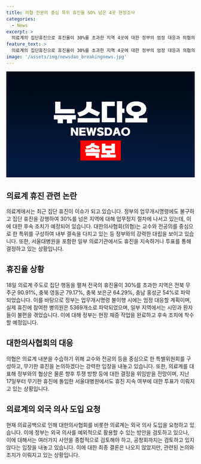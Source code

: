 ```yaml
---
title: 의협 전문의 중심 특위 휴진율 50% 넘은 4곳 현장조사
categories:
  - News
excerpt: >
  의료계의 집단휴진으로 휴진율이 30%를 초과한 지역 4곳에 대한 정부의 엄정 대응과 의협의 교수와 전공의 중심 특위 구성 등이 진행 중이다. 서울대병원 교수들의 투표 결과에 따라 의료계의 무기한 휴진 추진도 영향을 받을 전망이며, 정부는 외국 의사 도입 등 환자단체의 요구에 대해 신중한 입장이라고 밝혔다. 의협이 의료계 내분을 수습하기 위해 특별위원회를 구성하기로 하고, 대한의사협회는 무기한 휴진을 논의할 예정이다. 또한 외국 의사 도입 등의 과감한 의료 개혁 방안을 검토 중이다.
feature_text: >
  의료계의 집단휴진으로 휴진율이 30%를 초과한 지역 4곳에 대한 정부의 엄정 대응과 의협의 교수와 전공의 중심 특위 구성 등이 진행 중이다. 서울대병원 교수들의 투표 결과에 따라 의료계의 무기한 휴진 추진도 영향을 받을 전망이며, 정부는 외국 의사 도입 등 환자단체의 요구에 대해 신중한 입장이라고 밝혔다. 의협이 의료계 내분을 수습하기 위해 특별위원회를 구성하기로 하고, 대한의사협회는 무기한 휴진을 논의할 예정이다. 또한 외국 의사 도입 등의 과감한 의료 개혁 방안을 검토 중이다.
image: '/assets/img/newsdao_breakingnews.jpg'
---
```


<p><img src="/assets/img/newsdao_breakingnews.jpg" alt="koreaapp 속보" /></p>

<h2 data-ke-size="size26">의료계 휴진 관련 논란</h2>

<p data-ke-size="size16">의료계에서는 최근 집단 휴진이 이슈가 되고 있습니다. 정부의 업무개시명령에도 불구하고 집단 휴진을 강행하여 30%를 넘은 지역에 대해 업무정지 절차에 나서고 있는데, 이에 대한 후속 조치가 예정되어 있습니다. 대한의사협회(의협)는 교수와 전공의를 중심으로 한 특위를 구성하여 내부 결속을 다지고 있는 등 정부와의 강력한 대립을 보이고 있습니다. 또한, 서울대병원을 포함한 일부 의료기관에서도 휴진을 지속하거나 투표를 통해 결정하고 있는 상황입니다.</p>

<h2 data-ke-size="size26">휴진율 상황</h2>

<p data-ke-size="size16">18일 의료계 주도로 집단 행동을 펼쳐 전국의 휴진율이 30%를 초과한 지역은 전북 무주군 90.91%, 충북 영동군 79.17%, 충북 보은군 64.29%, 충남 홍성군 54%로 파악되었습니다. 이를 바탕으로 정부는 업무개시명령 불이행 시에는 엄정 대응할 계획이며, 실제 휴진에 참여한 병의원은 5369개소로 파악되었으며, 일부 지역에서는 시민과 환자들이 불편을 겪었습니다. 이에 대해 정부는 현장 채증 작업을 완료하고 후속 조치에 착수할 예정입니다.</p>

<h2 data-ke-size="size26">대한의사협회의 대응</h2>

<p data-ke-size="size16">의협은 의료계 내분을 수습하기 위해 교수와 전공의 등을 중심으로 한 특별위원회를 구성하고, 무기한 휴진을 논의하겠다는 강력한 입장을 내놓고 있습니다. 또한, 의료계를 대표해 정부와의 협상은 물론 향후 투쟁 방향 등에 대한 결정을 위임받을 전망이며, 지난 17일부터 무기한 휴진에 돌입한 서울대병원에서도 휴진 지속 여부에 대한 투표가 이뤄지고 있는 상황입니다.</p>

<h2 data-ke-size="size26">의료계의 외국 의사 도입 요청</h2>

<p data-ke-size="size16">현재 의료공백으로 인해 대한의사협회를 비롯한 의료계는 외국 의사 도입을 요청하고 있습니다. 이에 정부는 외국 의사를 예외적으로 활용할 수 있는 방안을 검토하고 있으나, 이에 대해서는 여러가지 사안을 종합적으로 검토해야 하고, 공청회까지는 검토하고 있지 않다는 입장을 내놓고 있습니다. 이에 대한 최종 결론은 나오지 않았지만, 관련된 논의와 조치가 이뤄지고 있는 상황입니다.</p>

